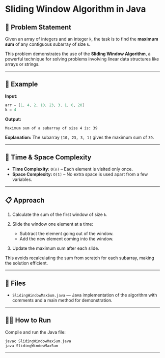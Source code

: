 
# Sliding Window Algorithm in Java

## 🧠 Problem Statement

Given an array of integers and an integer `k`, the task is to find the **maximum sum** of any contiguous subarray of size `k`.

This problem demonstrates the use of the **Sliding Window Algorithm**, a powerful technique for solving problems involving linear data structures like arrays or strings.

---

## 🧪 Example

**Input:**
```java
arr = [1, 4, 2, 10, 23, 3, 1, 0, 20]
k = 4
````

**Output:**

```
Maximum sum of a subarray of size 4 is: 39
```

**Explanation:**
The subarray `[10, 23, 3, 1]` gives the maximum sum of `39`.

---

## 🧮 Time & Space Complexity

* **Time Complexity:** `O(n)` – Each element is visited only once.
* **Space Complexity:** `O(1)` – No extra space is used apart from a few variables.

---

## 📋 Approach

1. Calculate the sum of the first window of size `k`.
2. Slide the window one element at a time:

   * Subtract the element going out of the window.
   * Add the new element coming into the window.
3. Update the maximum sum after each slide.

This avoids recalculating the sum from scratch for each subarray, making the solution efficient.

---

## 📂 Files

* `SlidingWindowMaxSum.java` — Java implementation of the algorithm with comments and a main method for demonstration.

---

## 🧑‍💻 How to Run

 Compile and run the Java file:

   ```bash
   javac SlidingWindowMaxSum.java
   java SlidingWindowMaxSum
   ```

---


